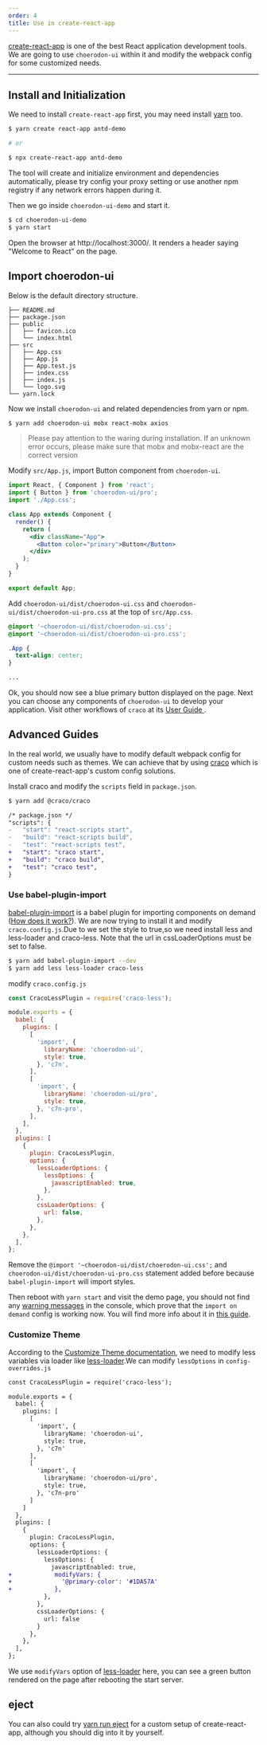 ```yaml
---
order: 4
title: Use in create-react-app
---
```


[create-react-app](https://github.com/facebookincubator/create-react-app) is one of the best React application development tools. We are going to use `choerodon-ui` within it and modify the webpack config for some customized needs.

---

## Install and Initialization

We need to install `create-react-app` first, you may need install [yarn](https://github.com/yarnpkg/yarn/) too.

```bash
$ yarn create react-app antd-demo

# or

$ npx create-react-app antd-demo
```

The tool will create and initialize environment and dependencies automatically,
please try config your proxy setting or use another npm registry if any network errors happen during it.

Then we go inside `choerodon-ui-demo` and start it.

```bash
$ cd choerodon-ui-demo
$ yarn start
```

Open the browser at http://localhost:3000/. It renders a header saying "Welcome to React" on the page.

## Import choerodon-ui

Below is the default directory structure.

```
├── README.md
├── package.json
├── public
│   ├── favicon.ico
│   └── index.html
├── src
│   ├── App.css
│   ├── App.js
│   ├── App.test.js
│   ├── index.css
│   ├── index.js
│   └── logo.svg
└── yarn.lock
```

Now we install `choerodon-ui` and related dependencies from yarn or npm.

```bash
$ yarn add choerodon-ui mobx react-mobx axios
```

> Please pay attention to the waring during installation. If an unknown error occurs, please make sure that mobx and mobx-react are the correct version


Modify `src/App.js`, import Button component from `choerodon-ui`.

```jsx
import React, { Component } from 'react';
import { Button } from 'choerodon-ui/pro';
import './App.css';

class App extends Component {
  render() {
    return (
      <div className="App">
        <Button color="primary">Button</Button>
      </div>
    );
  }
}

export default App;
```

Add `choerodon-ui/dist/choerodon-ui.css` and `choerodon-ui/dist/choerodon-ui-pro.css` at the top of `src/App.css`.

```css
@import '~choerodon-ui/dist/choerodon-ui.css';
@import '~choerodon-ui/dist/choerodon-ui-pro.css';

.App {
  text-align: center;
}

...
```

Ok, you should now see a blue primary button displayed on the page. Next you can choose any components of `choerodon-ui` to develop your application. Visit other workflows of `craco` at its [User Guide ](https://github.com/gsoft-inc/craco).

## Advanced Guides

In the real world, we usually have to modify default webpack config for custom needs such as themes. We can achieve that by using [craco](https://github.com/gsoft-inc/craco) which is one of create-react-app's custom config solutions.

Install craco and modify the `scripts` field in `package.json`.

```bash
$ yarn add @craco/craco
```

```diff
/* package.json */
"scripts": {
-   "start": "react-scripts start",
-   "build": "react-scripts build",
-   "test": "react-scripts test",
+   "start": "craco start",
+   "build": "craco build",
+   "test": "craco test",
}
```

### Use babel-plugin-import

[babel-plugin-import](https://github.com/ant-design/babel-plugin-import) is a babel plugin for importing components on demand ([How does it work?](/docs/react/getting-started#Import-on-Demand)). We are now trying to install it and modify `craco.config.js`.Due to we set the style to true,so we need install less and less-loader and craco-less. Note that the url in cssLoaderOptions must be set to false.


```bash
$ yarn add babel-plugin-import --dev
$ yarn add less less-loader craco-less
```

modify `craco.config.js`

```js
const CracoLessPlugin = require('craco-less');

module.exports = {
  babel: {
    plugins: [
      [
        'import', {
          libraryName: 'choerodon-ui',
          style: true,
        }, 'c7n',
      ],
      [
        'import', {
          libraryName: 'choerodon-ui/pro',
          style: true,
        }, 'c7n-pro',
      ],
    ],
  },
  plugins: [
    {
      plugin: CracoLessPlugin,
      options: {
        lessLoaderOptions: {
          lessOptions: {
            javascriptEnabled: true,
          },
        },
        cssLoaderOptions: {
          url: false,
        },
      },
    },
  ],
};
```


Remove the `@import '~choerodon-ui/dist/choerodon-ui.css';` and `choerodon-ui/dist/choerodon-ui-pro.css` statement added before because `babel-plugin-import` will import styles.


Then reboot with `yarn start` and visit the demo page, you should not find any [warning messages](https://zos.alipayobjects.com/rmsportal/vgcHJRVZFmPjAawwVoXK.png) in the console, which prove that the `import on demand` config is working now. You will find more info about it in [this guide](/docs/react/getting-started#Import-on-Demand).

### Customize Theme


According to the [Customize Theme documentation](/docs/react/customize-theme), we need to modify less variables via loader like [less-loader](https://github.com/webpack/less-loader).We can modify `lessOptions` in `config-overrides.js`

```diff
const CracoLessPlugin = require('craco-less');

module.exports = {
  babel: {
    plugins: [
      [
        'import', {
          libraryName: 'choerodon-ui',
          style: true,
        }, 'c7n'
      ],
      [
        'import', {
          libraryName: 'choerodon-ui/pro',
          style: true,
        }, 'c7n-pro'
      ]
    ]
  },
  plugins: [
    {
      plugin: CracoLessPlugin,
      options: {
        lessLoaderOptions: {
          lessOptions: {
            javascriptEnabled: true,
+            modifyVars: {
+              '@primary-color': '#1DA57A'
+            },
          },
        },
        cssLoaderOptions: {
          url: false
        }
      },
    },
  ],
};
```

We use `modifyVars` option of [less-loader](https://github.com/webpack/less-loader#less-options) here, you can see a green button rendered on the page after rebooting the start server.

## eject

You can also could try [yarn run eject](https://github.com/facebookincubator/create-react-app#converting-to-a-custom-setup) for a custom setup of create-react-app, although you should dig into it by yourself.

